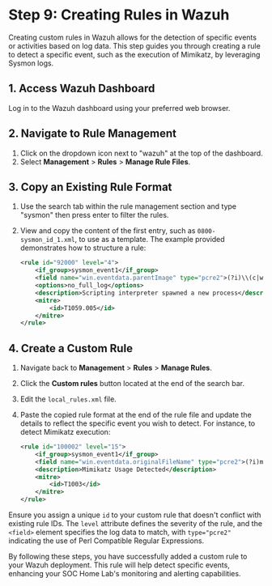 # Step 9: Creating Rules in Wazuh

Creating custom rules in Wazuh allows for the detection of specific events or activities based on log data. This step guides you through creating a rule to detect a specific event, such as the execution of Mimikatz, by leveraging Sysmon logs.

## 1. Access Wazuh Dashboard

Log in to the Wazuh dashboard using your preferred web browser.

## 2. Navigate to Rule Management

1. Click on the dropdown icon next to "wazuh" at the top of the dashboard.
2. Select **Management** > **Rules** > **Manage Rule Files**.

## 3. Copy an Existing Rule Format

1. Use the search tab within the rule management section and type "sysmon" then press enter to filter the rules.
2. View and copy the content of the first entry, such as `0800-sysmon_id_1.xml`, to use as a template. The example provided demonstrates how to structure a rule:
   
   ```xml
   <rule id="92000" level="4">
       <if_group>sysmon_event1</if_group>
       <field name="win.eventdata.parentImage" type="pcre2">(?i)\\(c|w)script\.exe</field>
       <options>no_full_log</options>
       <description>Scripting interpreter spawned a new process</description>
       <mitre>
           <id>T1059.005</id>
       </mitre>
   </rule>
   ```

## 4. Create a Custom Rule

1. Navigate back to **Management** > **Rules** > **Manage Rules**.
2. Click the **Custom rules** button located at the end of the search bar.
3. Edit the `local_rules.xml` file.
4. Paste the copied rule format at the end of the rule file and update the details to reflect the specific event you wish to detect. For instance, to detect Mimikatz execution:
   
   ```xml
   <rule id="100002" level="15">
       <if_group>sysmon_event1</if_group>
       <field name="win.eventdata.originalFileName" type="pcre2">(?i)mimikatz\.exe</field>
       <description>Mimikatz Usage Detected</description>
       <mitre>
           <id>T1003</id>
       </mitre>
   </rule>
   ```

Ensure you assign a unique `id` to your custom rule that doesn't conflict with existing rule IDs. The `level` attribute defines the severity of the rule, and the `<field>` element specifies the log data to match, with `type="pcre2"` indicating the use of Perl Compatible Regular Expressions.

By following these steps, you have successfully added a custom rule to your Wazuh deployment. This rule will help detect specific events, enhancing your SOC Home Lab's monitoring and alerting capabilities.